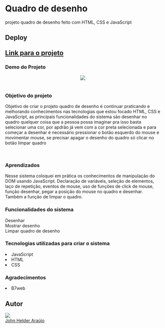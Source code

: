 <h1>Quadro de desenho</h1>
projeto quadro de desenho feito com HTML, CSS e JavaScript

<h2>Deploy</he><br><br>
<a target="_blank" href="https://projeto-desenhando-no-canvas.netlify.app/" align="center" rel="nofollow">Link para o projeto</a><br>
<h3>Demo do Projeto</h3>

<div align="center">
<img src="https://user-images.githubusercontent.com/11904100/209470397-aa118957-76bf-4c84-a041-aea78ac8f1b3.png" max-width="100%">
</div><br>

<h3>Objetivo do projeto</h3>

<p>Objetivo de criar o projeto quadro de desenho é continuar praticando e melhorando conhecimentos nas tecnologias que estou 
focado HTML, CSS e JavaScript, as principais funcionalidades do sistema são desenhar no quadro quelquer coisa que a pessoa possa imaginar
pra isso basta selecionar uma cor, por apdrão já vem com a cor preta selecionada e para começar a desenhar é necessário pressionar o botão esquerdo do mouse e movimentar mouse, se precisar apagar o desenho do quadro só clicar no botão limpar quadro</p><br>

<h3>Aprendizados</h3>

<p>Nesse sistema coloquei em prática os conhecimentos de manipulação do DOM usando JavaScript.
Declaração de variáveis, seleção de elementos, laço de repetição, eventos de mouse, uso de funções de click de mouse, função desenhar, pegar a posição do mouse no quadro e desenhar. Também a função de limpar o quadro.</p>

<h3>Funcionalidades do sistema</h3>
Desenhar<br>
Mostrar desenho<br>
Limpar quadro de desenho<br>

<h3>Tecnologias utilizadas para criar o sistema</h3>
<li>JavaScript</li> 
<li>HTML</li>
<li>CSS</li> 

<h3>Agradecimentos</h3>
<li>B7web</li> 

<h2>Autor</h2>
<div>
<img src="https://user-images.githubusercontent.com/11904100/196067107-c10a69e8-4096-4207-9bae-62d65dbb6b50.jpg" max-width="100%">
</div>
 <a href="https://github.com/Johnhelder" target="_blank">John Helder Araújo</a>
